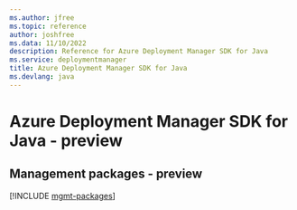 ```yaml
---
ms.author: jfree
ms.topic: reference
author: joshfree
ms.data: 11/10/2022
description: Reference for Azure Deployment Manager SDK for Java
ms.service: deploymentmanager
title: Azure Deployment Manager SDK for Java
ms.devlang: java
---
```

# Azure Deployment Manager SDK for Java - preview

## Management packages - preview
[!INCLUDE [mgmt-packages](deployment-manager-mgmt-index.md)]